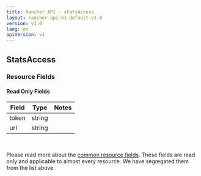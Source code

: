 ```yaml
---
title: Rancher API - statsAccess
layout: rancher-api-v1-default-v1.0
version: v1.0
lang: en
apiVersion: v1
---
```


## StatsAccess



### Resource Fields


#### Read Only Fields

Field | Type   | Notes
---|---|---
token | string  | 
url | string  | 


<br>

Please read more about the [common resource fields]({{site.baseurl}}/rancher/{{page.version}}/{{page.lang}}/api/{{page.apiVersion}}/common/). These fields are read only and applicable to almost every resource. We have segregated them from the list above.




